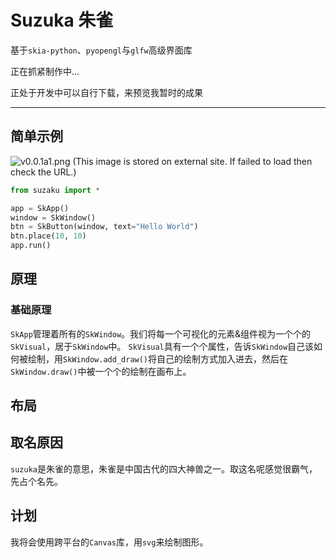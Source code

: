 # Suzuka 朱雀

基于`skia-python`、`pyopengl`与`glfw`高级界面库

正在抓紧制作中...

正处于开发中可以自行下载，来预览我暂时的成果

---

## 简单示例

![v0.0.1a1.png (This image is stored on external site. If failed to load then check the URL.)](https://youke1.picui.cn/s1/2025/07/29/68888666134bf.png)

```python
from suzaku import *

app = SkApp()
window = SkWindow()
btn = SkButton(window, text="Hello World")
btn.place(10, 10)
app.run()
```

## 原理
### 基础原理
`SkApp`管理着所有的`SkWindow`。我们将每一个可视化的元素&组件视为一个个的`SkVisual`，居于`SkWindow`中。
`SkVisual`具有一个个属性，告诉`SkWindow`自己该如何被绘制，用`SkWindow.add_draw()`将自己的绘制方式加入进去，然后在`SkWindow.draw()`中被一个个的绘制在画布上。

## 布局
###

## 取名原因
`suzuka`是朱雀的意思，朱雀是中国古代的四大神兽之一。取这名呢感觉很霸气，先占个名先。

## 计划
我将会使用跨平台的`Canvas`库，用`svg`来绘制图形。